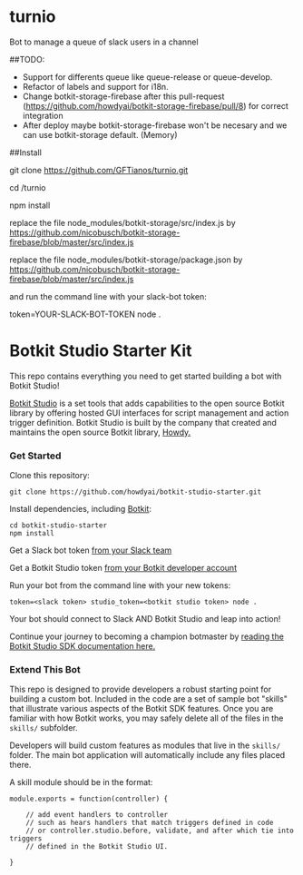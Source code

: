 # turnio

Bot to manage a queue of slack users in a channel

##TODO: 
 
 - Support for differents queue like queue-release or queue-develop.
 - Refactor of labels and support for i18n. 
 - Change botkit-storage-firebase after this pull-request (https://github.com/howdyai/botkit-storage-firebase/pull/8) for correct integration
 - After deploy maybe botkit-storage-firebase won't be necesary and we can use botkit-storage default. (Memory)

##Install

git clone https://github.com/GFTianos/turnio.git

cd /turnio

npm install

replace the file node_modules/botkit-storage/src/index.js by https://github.com/nicobusch/botkit-storage-firebase/blob/master/src/index.js 

replace the file node_modules/botkit-storage/package.json by https://github.com/nicobusch/botkit-storage-firebase/blob/master/src/index.js

and run the command line with your slack-bot token:

token=YOUR-SLACK-BOT-TOKEN node .


# Botkit Studio Starter Kit

This repo contains everything you need to get started building a bot with Botkit Studio!

[Botkit Studio](https://studio.botkit.ai/) is a set tools that adds capabilities
to the open source Botkit library by offering hosted GUI interfaces for script
management and action trigger definition. Botkit Studio is built by the company
that created and maintains the open source Botkit library, [Howdy.](https://howdy.ai)

### Get Started

Clone this repository:

`git clone https://github.com/howdyai/botkit-studio-starter.git`

Install dependencies, including [Botkit](https://github.com/howdyai/botkit):

```
cd botkit-studio-starter
npm install
```

Get a Slack bot token [from your Slack team](https://my.slack.com/apps/new/A0F7YS25R-bots)

Get a Botkit Studio token [from your Botkit developer account](https://studio.botkit.ai/)

Run your bot from the command line with your new tokens:

`token=<slack token> studio_token=<botkit studio token> node .`

Your bot should connect to Slack AND Botkit Studio and leap into action!

Continue your journey to becoming a champion botmaster by [reading the Botkit Studio SDK documentation here.](https://github.com/howdyai/botkit/blob/talkabot/readme-studio.md)

### Extend This Bot

This repo is designed to provide developers a robust starting point for building a custom bot. Included in the code are a set of sample bot "skills" that illustrate various aspects of the Botkit SDK features.  Once you are familiar with how Botkit works, you may safely delete all of the files in the `skills/` subfolder.

Developers will build custom features as modules that live in the `skills/` folder. The main bot application will automatically include any files placed there.

A skill module should be in the format:

```
module.exports = function(controller) {

    // add event handlers to controller
    // such as hears handlers that match triggers defined in code
    // or controller.studio.before, validate, and after which tie into triggers
    // defined in the Botkit Studio UI.

}
```
